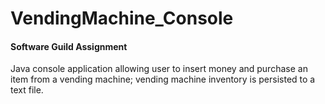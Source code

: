 # VendingMachine_Console
#### Software Guild Assignment
Java console application allowing user to insert money and purchase an item from a vending machine; vending machine inventory is persisted to a text file.
